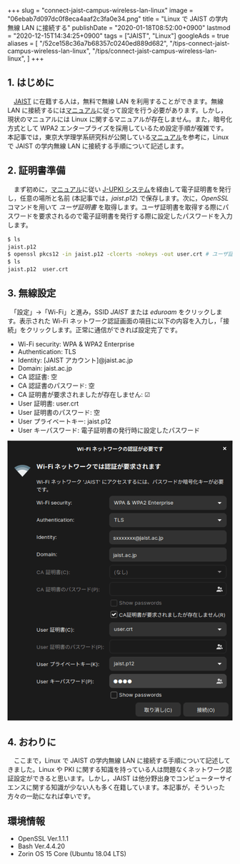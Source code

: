 +++
slug = "connect-jaist-campus-wireless-lan-linux"
image = "06ebab7d097dc0f8eca4aaf2c3fa0e34.png"
title = "Linux で JAIST の学内無線 LAN に接続する"
publishDate = "2020-01-18T08:52:00+0900"
lastmod = "2020-12-15T14:34:25+0900"
tags = ["JAIST", "Linux"]
googleAds = true
aliases = [
  "/52ce158c36a7b68357c0240ed889d682",
  "/tips-connect-jaist-campus-wireless-lan-linux",
  "/tips/connect-jaist-campus-wireless-lan-linux",
]
+++

## 1. はじめに

　[JAIST](https://www.jaist.ac.jp/index.html) に在籍する人は，無料で無線 LAN を利用することができます。無線 LAN に接続するには[マニュアル](https://www.jaist.ac.jp/iscenter/network/wireless/)に従って設定を行う必要があります。しかし，現状のマニュアルには Linux に関するマニュアルが存在しません。また，暗号化方式として WPA2 エンタープライズを採用しているため設定手順が複雑です。本記事では，東京大学理学系研究科が公開している[マニュアル](http://jimubu.adm.s.u-tokyo.ac.jp/public/index.php/Linux_%E3%81%AE%E7%84%A1%E7%B7%9A%E8%A8%AD%E5%AE%9A%E4%BE%8B)を参考に，Linux で JAIST の学内無線 LAN に接続する手順について記述します。

## 2. 証明書準備

　まず初めに，[マニュアル](https://www.jaist.ac.jp/iscenter/digital-certificate/client-cert/)に従い [J-UPKI システム](https://pki.jaist.ac.jp/jupki/)を経由して電子証明書を発行し，任意の場所と名前 (本記事では，*jaist.p12*) で保存します。次に，*OpenSSL* コマンドを用いて *ユーザ証明書* を取得します。ユーザ証明書を取得する際にパスワードを要求されるので電子証明書を発行する際に設定したパスワードを入力します。

```bash
$ ls
jaist.p12
$ openssl pkcs12 -in jaist.p12 -clcerts -nokeys -out user.crt # ユーザ証明書
$ ls
jaist.p12  user.crt
```

## 3. 無線設定

　「設定」→「Wi-Fi」と進み，SSID *JAIST* または *eduroam* をクリックします。表示された Wi-Fi ネットワーク認証画面の項目に以下の内容を入力し，「接続」をクリックします。正常に通信ができれば設定完了です。

* Wi-Fi security: WPA & WPA2 Enterprise
* Authentication: TLS
* Identity: [JAIST アカウント]@jaist.ac.jp
* Domain: jaist.ac.jp
* CA 認証書: 空
* CA 認証書のパスワード: 空
* CA 証明書が要求されましたが存在しません: ☑
* User 証明書: user.crt
* User 証明書のパスワード: 空
* User プライベートキー: jaist.p12
* User キーパスワード: 電子証明書の発行時に設定したパスワード

![](db8aa765fb5ec5805030eaff5b77e3c4.png)

## 4. おわりに

　ここまで，Linux で JAIST の学内無線 LAN に接続する手順について記述してきました。Linux や PKI に関する知識を持っている人は問題なくネットワーク認証設定ができると思います。しかし，JAIST は他分野出身でコンピューターサイエンスに関する知識が少ない人も多く在籍しています。本記事が，そういった方々の一助になれば幸いです。

## 環境情報

* OpenSSL Ver.1.1.1
* Bash Ver.4.4.20
* Zorin OS 15 Core (Ubuntu 18.04 LTS)